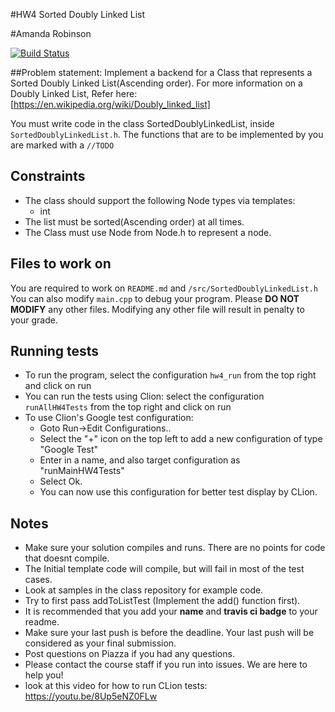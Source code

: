 #HW4 Sorted Doubly Linked List 

#Amanda Robinson

[![Build Status](https://travis-ci.com/csc340-03-spring-2016/csc340-03-hw4-anr96.svg?token=sqKHHUsKkyZTggTth4Mt&branch=master)](https://travis-ci.com/csc340-03-spring-2016/csc340-03-hw4-anr96)

##Problem statement:
Implement a backend for a Class that represents a Sorted Doubly Linked List(Ascending order). 
For more information on a Doubly Linked List, Refer here:
[https://en.wikipedia.org/wiki/Doubly_linked_list]
    
You must write code in the class SortedDoublyLinkedList, inside `SortedDoublyLinkedList.h`. 
The functions that are to be implemented by you are marked with a `//TODO`     


## Constraints 
* The class should support the following Node types via templates:
    * int
* The list must be sorted(Ascending order) at all times.
* The Class must use Node from Node.h to represent a node.

## Files to work on

You are required to work on `README.md` and `/src/SortedDoublyLinkedList.h`
You can also modify `main.cpp` to debug your program.
Please **DO NOT MODIFY** any other files. Modifying any other file will result in penalty to your grade.

## Running tests
* To run the program, select the configuration `hw4_run` from the top right and click on run
* You can run the tests using Clion: select the configuration `runAllHW4Tests` from the top right and click on run
* To use Clion's Google test configuration:
    * Goto Run->Edit Configurations..
    * Select the "+" icon on the top left to add a new configuration of type "Google Test"
    * Enter in a name, and also target configuration as "runMainHW4Tests"
    * Select Ok.
    * You can now use this configuration for better test display by CLion.

## Notes
* Make sure your solution compiles and runs. There are no points for code that doesnt compile.
* The Initial template code will compile, but will fail in most of the test cases.
* Look at samples in the class repository for example code.
* Try to first pass addToListTest (Implement the add() function first).
* It is recommended that you add your **name** and **travis ci badge** to your readme.
* Make sure your last push is before the deadline. Your last push will be considered as your final submission.
* Post questions on Piazza if you had any questions.
* Please contact the course staff if you run into issues. We are here to help you!
* look at this video for how to run CLion tests: https://youtu.be/8Up5eNZ0FLw